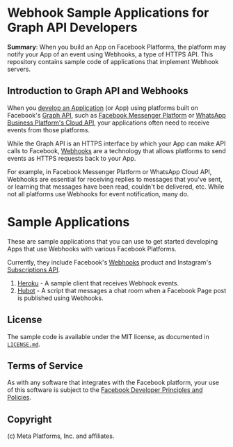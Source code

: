 # Webhook Sample Applications for Graph API Developers

**Summary**: When you build an App on Facebook Platforms, the platform may notify your App of an event using Webhooks, a type of HTTPS API. This repository contains sample code of applications that implement Webhook servers.

## Introduction to Graph API and Webhooks

When you [develop an Application](https://developers.facebook.com/docs/development/) (or App) using platforms built on Facebook's [Graph API](https://developers.facebook.com/docs/graph-api/), such as [Facebook Messenger Platform](https://developers.facebook.com/docs/messenger-platform/) or [WhatsApp Business Platform's Cloud API](https://developers.facebook.com/docs/whatsapp/cloud-api/), your applications often need to receive events from those platforms.

While the Graph API is an HTTPS interface by which your App can make API calls to Facebook, [Webhooks](https://developers.facebook.com/docs/graph-api/webhooks/) are a technology that allows platforms to send events as HTTPS requests back to your App.

For example, in Facebook Messenger Platform or WhatsApp Cloud API, Webhooks are essential for receiving replies to messages that you've sent, or learning that messages have been read, couldn't be delivered, etc. While not all platforms use Webhooks for event notification, many do.

# Sample Applications

These are sample applications that you can use to get started developing Apps that use Webhooks with various Facebook Platforms.

Currently, they include Facebook's [Webhooks](https://developers.facebook.com/docs/graph-api/webhooks/) product and Instagram's [Subscriptions API](https://www.instagram.com/developer/subscriptions/).

1. [Heroku](heroku) - A sample client that receives Webhook events.
1. [Hubot](hubot) - A script that messages a chat room when a Facebook Page post is published using Webhooks.

## License

The sample code is available under the MIT license, as documented in [`LICENSE.md`](LICENSE.md).

## Terms of Service

As with any software that integrates with the Facebook platform, your use of this software is subject to the [Facebook Developer Principles and Policies](http://developers.facebook.com/policy/).

## Copyright

(c) Meta Platforms, Inc. and affiliates.